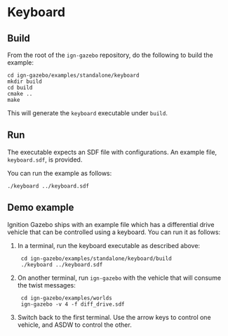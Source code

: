 # Keyboard

## Build

From the root of the `ign-gazebo` repository, do the following to build the example:

~~~
cd ign-gazebo/examples/standalone/keyboard
mkdir build
cd build
cmake ..
make
~~~

This will generate the `keyboard` executable under `build`.

## Run

The executable expects an SDF file with configurations.
An example file, `keyboard.sdf`, is provided.

You can run the example as follows:

    ./keyboard ../keyboard.sdf

## Demo example

Ignition Gazebo ships with an example file which has a differential drive vehicle
that can be controlled using a keyboard. You can run it as follows:

1. In a terminal, run the keyboard executable as described above:

        cd ign-gazebo/examples/standalone/keyboard/build
        ./keyboard ../keyboard.sdf

1. On another terminal, run `ign-gazebo` with the vehicle that will
   consume the twist messages:

        cd ign-gazebo/examples/worlds
        ign-gazebo -v 4 -f diff_drive.sdf

1. Switch back to the first terminal. Use the arrow keys to control one vehicle,
   and ASDW to control the other.
